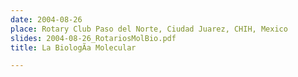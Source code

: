 ```yaml
---
date: 2004-08-26
place: Rotary Club Paso del Norte, Ciudad Juarez, CHIH, Mexico
slides: 2004-08-26_RotariosMolBio.pdf
title: La BiologÃ­a Molecular

---
```


